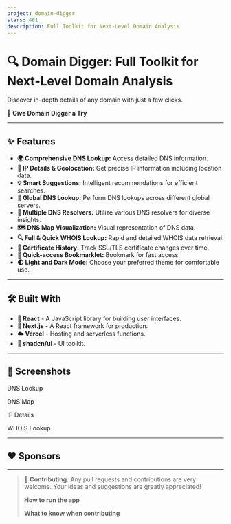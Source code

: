```yaml
---
project: domain-digger
stars: 461
description: Full Toolkit for Next-Level Domain Analysis
---
```


🔍 Domain Digger: Full Toolkit for Next-Level Domain Analysis
=============================================================

Discover in-depth details of any domain with just a few clicks.

**🚀 Give Domain Digger a Try**

* * *

✨ Features
----------

-   **🌍 Comprehensive DNS Lookup:** Access detailed DNS information.
-   **📍 IP Details & Geolocation:** Get precise IP information including location data.
-   **💡 Smart Suggestions:** Intelligent recommendations for efficient searches.
-   **🔗 Global DNS Lookup:** Perform DNS lookups across different global servers.
-   **🔄 Multiple DNS Resolvers:** Utilize various DNS resolvers for diverse insights.
-   **🗺️ DNS Map Visualization:** Visual representation of DNS data.
-   **🔍 Full & Quick WHOIS Lookup:** Rapid and detailed WHOIS data retrieval.
-   **📜 Certificate History:** Track SSL/TLS certificate changes over time.
-   **🔖 Quick-access Bookmarklet:** Bookmark for fast access.
-   **🌓 Light and Dark Mode:** Choose your preferred theme for comfortable use.

* * *

🛠️ Built With
--------------

-   **🔮 React** - A JavaScript library for building user interfaces.
-   **🌟 Next.js** - A React framework for production.
-   **☁️ Vercel** - Hosting and serverless functions.
-   **🎨 shadcn/ui** - UI toolkit.

* * *

📸 Screenshots
--------------

DNS Lookup

DNS Map

IP Details

WHOIS Lookup

* * *

❤️ Sponsors
-----------

  

* * *

> **🤝 Contributing:** Any pull requests and contributions are very welcome. Your ideas and suggestions are greatly appreciated!
> 
> **How to run the app**
> 
> **What to know when contributing**
